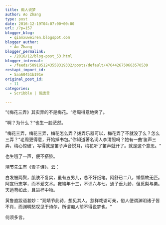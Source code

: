 ```yaml
---
title: 痴人说梦
author: Ao Zhang
type: post
date: 2016-12-19T04:07:00+00:00
url: /?p=157
blogger_blog:
  - qianxuweiren.blogspot.com
blogger_author:
  - Ao Zhang
blogger_permalink:
  - /2016/12/blog-post_53.html
blogger_internal:
  - /feeds/5891851243558319332/posts/default/4764426750663570539
restapi_import_id:
  - 5aa60451b191e
original_post_id:
  - 11
categories:
  - Scribble | 荒唐言

---
```

“《梅花三弄》其实弄的不是梅花。“老周得意地笑了。

”啊？为什么？“也生一脸茫然。

”梅花三弄，梅花三弄，梅花怎么弄？拨弄乐器可以，梅花弄了不就没了么？怎么三弄？“老周更得意，开始掉书包。”你知道著名词人李清照吗？她有一曲‘笛声三弄，梅心惊破‘，写得就是笛子声音悦耳，梅花听了笛声就开了。就是这个意思。“

也生哦了一声，便不搭腔。

靖节先生有《责子诗》，云：

白发被两鬓，肌肤不复实，虽有五男儿，总不好纸笔。阿舒已二八，懒惰故无匹。阿宣行志学，而不爱文术。雍端年十三，不识六与七。通子垂九龄，但觅梨与栗。天运苟如此，且进杯中物。

黄鲁直跋语甚妙：“观靖节此诗，想见其人，慈祥戏谑可亲，俗人便谓渊明诸子皆不肖，而渊明愁叹见于诗尔，所谓痴人前不得说梦也。“

何须多言。